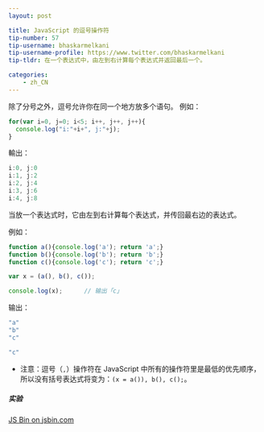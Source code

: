 ```yaml
---
layout: post

title: JavaScript 的逗号操作符
tip-number: 57
tip-username: bhaskarmelkani
tip-username-profile: https://www.twitter.com/bhaskarmelkani
tip-tldr: 在一个表达式中，由左到右计算每个表达式并返回最后一个。

categories:
    - zh_CN
---
```

除了分号之外，逗号允许你在同一个地方放多个语句。
例如：

```js
for(var i=0, j=0; i<5; i++, j++, j++){
  console.log("i:"+i+", j:"+j);
}
```

輸出：

```js
i:0, j:0
i:1, j:2
i:2, j:4
i:3, j:6
i:4, j:8
```

当放一个表达式时，它由左到右计算每个表达式，并传回最右边的表达式。

例如：

```js
function a(){console.log('a'); return 'a';}
function b(){console.log('b'); return 'b';}
function c(){console.log('c'); return 'c';}

var x = (a(), b(), c());

console.log(x);      // 输出「c」
```
输出：

```js
"a"
"b"
"c"

"c"
```

* 注意：逗号（`,`）操作符在 JavaScript 中所有的操作符里是最低的优先顺序，所以没有括号表达式将变为：`(x = a()), b(), c();`。

##### 实验
<div>
  <a class="jsbin-embed" href="http://jsbin.com/vimogap/embed?js,console">JS Bin on jsbin.com</a><script src="http://static.jsbin.com/js/embed.min.js?3.39.11"></script>
</div>
